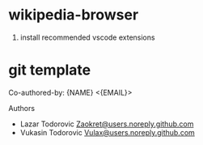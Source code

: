 # wikipedia-browser

1. install recommended vscode extensions

# git template
Co-authored-by: {NAME} <{EMAIL}> 

Authors
- Lazar Todorovic <Zaokret@users.noreply.github.com>
- Vukasin Todorovic <Vulax@users.noreply.github.com>


